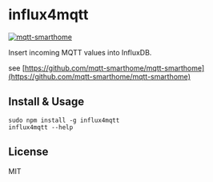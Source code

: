 # influx4mqtt

[![mqtt-smarthome](https://img.shields.io/badge/mqtt-smarthome-blue.svg)](https://github.com/mqtt-smarthome/mqtt-smarthome)

Insert incoming MQTT values into InfluxDB.

see [https://github.com/mqtt-smarthome/mqtt-smarthome](https://github.com/mqtt-smarthome/mqtt-smarthome)

## Install & Usage

```
sudo npm install -g influx4mqtt
influx4mqtt --help
```

## License

MIT

